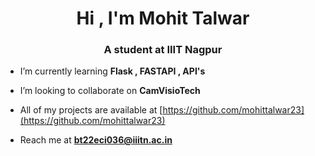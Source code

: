 <h1 align="center">Hi , I'm Mohit Talwar</h1>
<h3 align="center">A student at IIIT Nagpur </h3>


- I’m currently learning **Flask , FASTAPI , API's**

- I’m looking to collaborate on **CamVisioTech**

- All of my projects are available at [https://github.com/mohittalwar23](https://github.com/mohittalwar23)

- Reach me at **bt22eci036@iiitn.ac.in**
